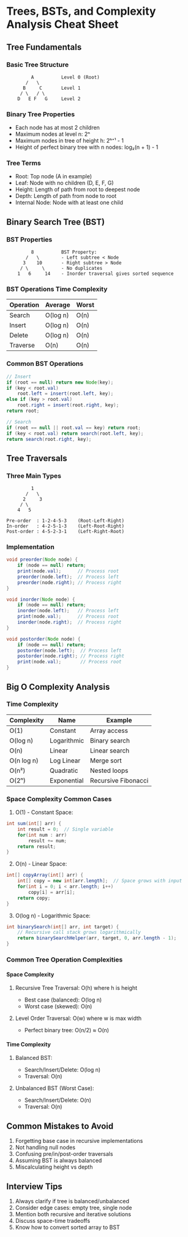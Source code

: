 # Trees, BSTs, and Complexity Analysis Cheat Sheet

## Tree Fundamentals

### Basic Tree Structure
```
         A          Level 0 (Root)
       /   \
      B     C       Level 1
     / \   / \
    D   E F   G     Level 2
```

### Binary Tree Properties
- Each node has at most 2 children
- Maximum nodes at level n: 2ⁿ
- Maximum nodes in tree of height h: 2ʰ⁺¹ - 1
- Height of perfect binary tree with n nodes: log₂(n + 1) - 1

### Tree Terms
- Root: Top node (A in example)
- Leaf: Node with no children (D, E, F, G)
- Height: Length of path from root to deepest node
- Depth: Length of path from node to root
- Internal Node: Node with at least one child

## Binary Search Tree (BST)

### BST Properties
```
         8          BST Property:
       /   \        - Left subtree < Node
      3    10       - Right subtree > Node 
     / \     \      - No duplicates
    1   6     14    - Inorder traversal gives sorted sequence
```

### BST Operations Time Complexity
| Operation | Average | Worst |
|-----------|---------|-------|
| Search    | O(log n)| O(n)  |
| Insert    | O(log n)| O(n)  |
| Delete    | O(log n)| O(n)  |
| Traverse  | O(n)    | O(n)  |

### Common BST Operations
```java
// Insert
if (root == null) return new Node(key);
if (key < root.val) 
    root.left = insert(root.left, key);
else if (key > root.val)
    root.right = insert(root.right, key);
return root;

// Search
if (root == null || root.val == key) return root;
if (key < root.val) return search(root.left, key);
return search(root.right, key);
```

## Tree Traversals

### Three Main Types
```
         1
       /   \
      2     3
     / \   
    4   5   

Pre-order  : 1-2-4-5-3    (Root-Left-Right)
In-order   : 4-2-5-1-3    (Left-Root-Right)
Post-order : 4-5-2-3-1    (Left-Right-Root)
```

### Implementation
```java
void preorder(Node node) {
    if (node == null) return;
    print(node.val);      // Process root
    preorder(node.left);  // Process left
    preorder(node.right); // Process right
}

void inorder(Node node) {
    if (node == null) return;
    inorder(node.left);   // Process left
    print(node.val);      // Process root
    inorder(node.right);  // Process right
}

void postorder(Node node) {
    if (node == null) return;
    postorder(node.left);  // Process left
    postorder(node.right); // Process right
    print(node.val);       // Process root
}
```

## Big O Complexity Analysis

### Time Complexity
| Complexity | Name        | Example                          |
|------------|-------------|----------------------------------|
| O(1)       | Constant    | Array access                     |
| O(log n)   | Logarithmic | Binary search                    |
| O(n)       | Linear      | Linear search                    |
| O(n log n) | Log Linear  | Merge sort                      |
| O(n²)      | Quadratic   | Nested loops                     |
| O(2ⁿ)      | Exponential | Recursive Fibonacci              |

### Space Complexity Common Cases
1. O(1) - Constant Space:
```java
int sum(int[] arr) {
    int result = 0;  // Single variable
    for(int num : arr) 
        result += num;
    return result;
}
```

2. O(n) - Linear Space:
```java
int[] copyArray(int[] arr) {
    int[] copy = new int[arr.length];  // Space grows with input
    for(int i = 0; i < arr.length; i++)
        copy[i] = arr[i];
    return copy;
}
```

3. O(log n) - Logarithmic Space:
```java
int binarySearch(int[] arr, int target) {
    // Recursive call stack grows logarithmically
    return binarySearchHelper(arr, target, 0, arr.length - 1);
}
```

### Common Tree Operation Complexities

#### Space Complexity
1. Recursive Tree Traversal: O(h) where h is height
   - Best case (balanced): O(log n)
   - Worst case (skewed): O(n)

2. Level Order Traversal: O(w) where w is max width
   - Perfect binary tree: O(n/2) ≈ O(n)

#### Time Complexity
1. Balanced BST:
   - Search/Insert/Delete: O(log n)
   - Traversal: O(n)

2. Unbalanced BST (Worst Case):
   - Search/Insert/Delete: O(n)
   - Traversal: O(n)

## Common Mistakes to Avoid
1. Forgetting base case in recursive implementations
2. Not handling null nodes
3. Confusing pre/in/post-order traversals
4. Assuming BST is always balanced
5. Miscalculating height vs depth

## Interview Tips
1. Always clarify if tree is balanced/unbalanced
2. Consider edge cases: empty tree, single node
3. Mention both recursive and iterative solutions
4. Discuss space-time tradeoffs
5. Know how to convert sorted array to BST
